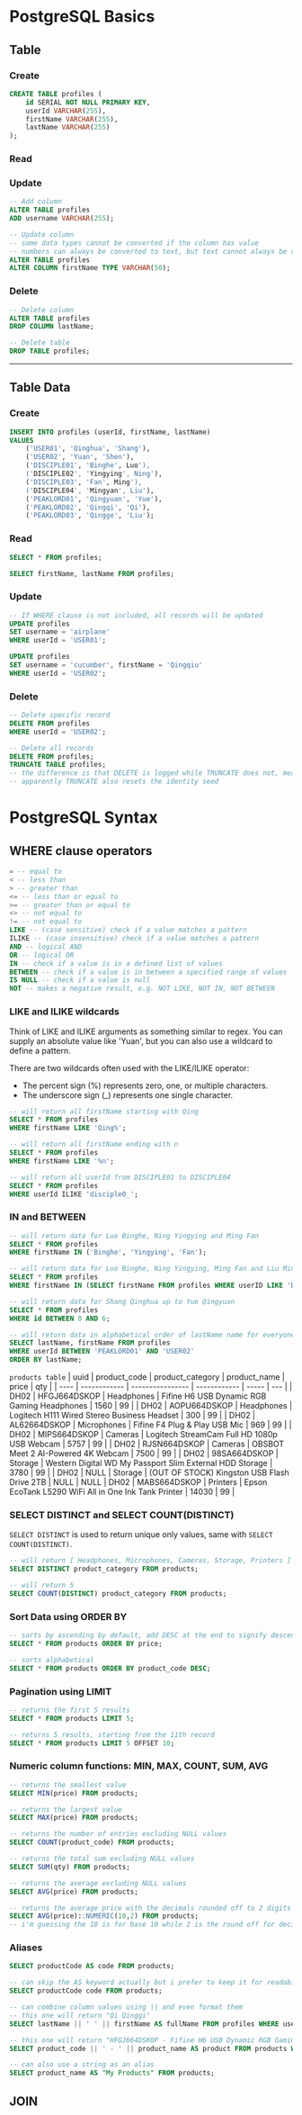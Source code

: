 # PostgreSQL Basics

## Table

### Create

```sql
CREATE TABLE profiles (
	id SERIAL NOT NULL PRIMARY KEY,
	userId VARCHAR(255),
	firstName VARCHAR(255),
	lastName VARCHAR(255)
);
```

### Read

### Update
```sql
-- Add column
ALTER TABLE profiles
ADD username VARCHAR(255);

-- Update column
-- some data types cannot be converted if the column has value
-- numbers can always be converted to text, but text cannot always be converted to numbers
ALTER TABLE profiles
ALTER COLUMN firstName TYPE VARCHAR(50);
```

### Delete
```sql
-- Delete column
ALTER TABLE profiles
DROP COLUMN lastName;

-- Delete table
DROP TABLE profiles;
```

--------------------------------------------------------

## Table Data

### Create

```sql
INSERT INTO profiles (userId, firstName, lastName)
VALUES
	('USER01', 'Qinghua', 'Shang'), 
	('USER02', 'Yuan', 'Shen'),
	('DISCIPLE01', 'Binghe', Luo'),
	('DISCIPLE02', 'Yingying', Ning'),
	('DISCIPLE03', 'Fan', Ming'),
	('DISCIPLE04', 'Mingyan', Liu'),
	('PEAKLORD01', 'Qingyuan', 'Yue'),
	('PEAKLORD02', 'Qingqi', 'Qi'),
	('PEAKLORD03', 'Qingge', 'Liu');
```

### Read

```sql
SELECT * FROM profiles;

SELECT firstName, lastName FROM profiles;
```

### Update

```sql
-- If WHERE clause is not included, all records will be updated
UPDATE profiles
SET username = 'airplane'
WHERE userId = 'USER01';

UPDATE profiles
SET username = 'cucumber', firstName = 'Qingqiu'
WHERE userId = 'USER02';
```

### Delete
```sql
-- Delete specific record
DELETE FROM profiles
WHERE userId = 'USER02';

-- Delete all records
DELETE FROM profiles;
TRUNCATE TABLE profiles;
-- the difference is that DELETE is logged while TRUNCATE does not, meaning you cannot roll back and get your data again when using TRUNCATE
-- apparently TRUNCATE also resets the identity seed 
```

# PostgreSQL Syntax

## WHERE clause operators

```sql
= -- equal to
< -- less than
> -- greater than
<= -- less than or equal to
>= -- greater than or equal to
<> -- not equal to
!= -- not equal to
LIKE -- (case sensitive) check if a value matches a pattern
ILIKE -- (case insensitive) check if a value matches a pattern
AND -- logical AND
OR -- logical OR
IN -- check if a value is in a defined list of values
BETWEEN -- check if a value is in between a specified range of values
IS NULL -- check if a value is null
NOT -- makes a negative result, e.g. NOT LIKE, NOT IN, NOT BETWEEN
```

### LIKE and ILIKE wildcards
Think of LIKE and ILIKE arguments as something similar to regex. You can supply an absolute value like 'Yuan', but you can also use a wildcard to define a pattern.

There are two wildcards often used with the LIKE/ILIKE operator:
- The percent sign (%) represents zero, one, or multiple characters.
- The underscore sign (_) represents one single character.

```sql
-- will return all firstName starting with Qing
SELECT * FROM profiles
WHERE firstName LIKE 'Qing%';

-- will return all firstName ending with n
SELECT * FROM profiles
WHERE firstName LIKE '%n';

-- will return all userId from DISCIPLE01 to DISCIPLE04
SELECT * FROM profiles
WHERE userId ILIKE 'disciple0_';
```

### IN and BETWEEN
```sql
-- will return data for Luo Binghe, Ning Yingying and Ming Fan
SELECT * FROM profiles
WHERE firstName IN ('Binghe', 'Yingying', 'Fan');

-- will return data for Luo Binghe, Ning Yingying, Ming Fan and Liu Mingyan
SELECT * FROM profiles
WHERE firstName IN (SELECT firstName FROM profiles WHERE userID LIKE 'DISCIPLE0_'); 

-- will return data for Shang Qinghua up to Yue Qingyuan
SELECT * FROM profiles
WHERE id BETWEEN 0 AND 6;

-- will return data in alphabetical order of lastName name for everyone except the disciples
SELECT lastName, firstName FROM profiles
WHERE userId BETWEEN 'PEAKLORD01' AND 'USER02' 
ORDER BY lastName;
```

```products table```
| uuid | product_code | product_category | product_name | price | qty |
| ---- | ------------ | ---------------- | ------------ | ----- | --- |
| DH02 | HFGJ664DSKOP | Headphones | Fifine H6 USB Dynamic RGB Gaming Headphones | 1560 | 99 |
| DH02 | AOPU664DSKOP | Headphones | Logitech H111 Wired Stereo Business Headset | 300 | 99 |
| DH02 | AL62664DSKOP | Microphones | Fifine F4 Plug & Play USB Mic | 969 | 99 |
| DH02 | MIPS664DSKOP | Cameras | Logitech StreamCam Full HD 1080p USB Webcam | 5757 | 99 |
| DH02 | RJSN664DSKOP | Cameras | OBSBOT Meet 2 AI-Powered 4K Webcam | 7500 | 99 |
| DH02 | 98SA664DSKOP | Storage | Western Digital WD My Passport Slim External HDD Storage | 3780 | 99 |
| DH02 | NULL | Storage | (OUT OF STOCK) Kingston USB Flash Drive 2TB | NULL | NULL
| DH02 | MABS664DSKOP | Printers | Epson EcoTank L5290 WiFi All in One Ink Tank Printer | 14030 | 99 |

### SELECT DISTINCT and SELECT COUNT(DISTINCT)
```SELECT DISTINCT``` is used to return unique only values, same with ```SELECT COUNT(DISTINCT)```.

```sql
-- will return [ Headphones, Microphones, Cameras, Storage, Printers ] 
SELECT DISTINCT product_category FROM products;

-- will return 5
SELECT COUNT(DISTINCT) product_category FROM products;
```

### Sort Data using ORDER BY
```sql
-- sorts by ascending by default, add DESC at the end to signify descending order
SELECT * FROM products ORDER BY price; 

-- sorts alphabetical
SELECT * FROM products ORDER BY product_code DESC;
```

### Pagination using LIMIT
```sql
-- returns the first 5 results 
SELECT * FROM products LIMIT 5;

-- returns 5 results, starting from the 11th record
SELECT * FROM products LIMIT 5 OFFSET 10;
```

### Numeric column functions: MIN, MAX, COUNT, SUM, AVG
```sql
-- returns the smallest value
SELECT MIN(price) FROM products;

-- returns the largest value
SELECT MAX(price) FROM products;

-- returns the number of entries excluding NULL values
SELECT COUNT(product_code) FROM products;

-- returns the total sum excluding NULL values
SELECT SUM(qty) FROM products;

-- returns the average excluding NULL values
SELECT AVG(price) FROM products;

-- returns the average price with the decimals rounded off to 2 digits
SELECT AVG(price)::NUMERIC(10,2) FROM products;
-- i'm guessing the 10 is for base 10 while 2 is the round off for decimal
```

### Aliases
```sql
SELECT productCode AS code FROM products;

-- can skip the AS keyword actually but i prefer to keep it for readability
SELECT productCode code FROM products;

-- can combine column values using || and even format them
-- this one will return "Qi Qinggi"
SELECT lastName || ' ' || firstName AS fullName FROM profiles WHERE userId = 'PEAKLORD02';

-- this one will return "HFGJ664DSKOP - Fifine H6 USB Dynamic RGB Gaming Headphones"
SELECT product_code || ' - ' || product_name AS product FROM products WHERE product_code = 'HFGJ664DSKOP';

-- can also use a string as an alias
SELECT product_name AS "My Products" FROM products;
```

## JOIN








